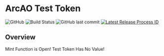 # ArcAO Test Token

![GitHub](https://img.shields.io/github/license/ArcAOGaming/TestToken)
![Build Status](https://img.shields.io/github/actions/workflow/status/ArcAOGaming/TestToken/deploy.yml)
![GitHub last commit](https://img.shields.io/github/last-commit/ArcAOGaming/TestToken)
[![Latest Release Process ID](https://img.shields.io/badge/dynamic/json?color=blue&label=Latest%20Process%20ID&query=$.body&url=https://api.github.com/repos/ArcAOGaming/TestToken/releases/latest)](../../releases/latest)
## Overview

Mint Function is Open!
Test Token Has No Value!
